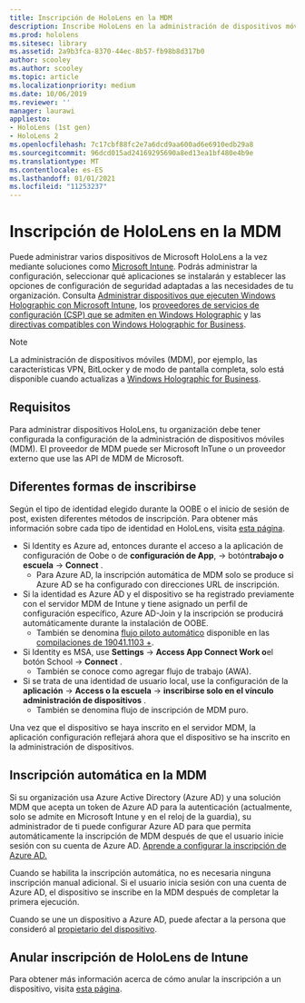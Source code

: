```yaml
---
title: Inscripción de HoloLens en la MDM
description: Inscribe HoloLens en la administración de dispositivos móviles (MDM) para facilitar la administración de varios dispositivos.
ms.prod: hololens
ms.sitesec: library
ms.assetid: 2a9b3fca-8370-44ec-8b57-fb98b8d317b0
author: scooley
ms.author: scooley
ms.topic: article
ms.localizationpriority: medium
ms.date: 10/06/2019
ms.reviewer: ''
manager: laurawi
appliesto:
- HoloLens (1st gen)
- HoloLens 2
ms.openlocfilehash: 7c17cbf88fc2e7a6dcd9aa600ad6e6910edb29a8
ms.sourcegitcommit: 96dcd015ad24169295690a8ed13ea1bf480e4b9e
ms.translationtype: MT
ms.contentlocale: es-ES
ms.lasthandoff: 01/01/2021
ms.locfileid: "11253237"
---
```

# Inscripción de HoloLens en la MDM

Puede administrar varios dispositivos de Microsoft HoloLens a la vez mediante soluciones como [Microsoft Intune](https://docs.microsoft.com/intune/windows-holographic-for-business). Podrás administrar la configuración, seleccionar qué aplicaciones se instalarán y establecer las opciones de configuración de seguridad adaptadas a las necesidades de tu organización. Consulta [Administrar dispositivos que ejecuten Windows Holographic con Microsoft Intune](https://docs.microsoft.com/intune/windows-holographic-for-business), los [proveedores de servicios de configuración (CSP) que se admiten en Windows Holographic](https://msdn.microsoft.com/windows/hardware/commercialize/customize/mdm/configuration-service-provider-reference#hololens) y las [directivas compatibles con Windows Holographic for Business](https://msdn.microsoft.com/windows/hardware/commercialize/customize/mdm/policy-configuration-service-provider#hololenspolicies).

> [!NOTE]
> La administración de dispositivos móviles (MDM), por ejemplo, las características VPN, BitLocker y de modo de pantalla completa, solo está disponible cuando actualizas a [Windows Holographic for Business](hololens1-upgrade-enterprise.md).

## Requisitos

 Para administrar dispositivos HoloLens, tu organización debe tener configurada la configuración de la administración de dispositivos móviles (MDM). El proveedor de MDM puede ser Microsoft InTune o un proveedor externo que use las API de MDM de Microsoft.
 
## Diferentes formas de inscribirse

Según el tipo de identidad elegido durante la OOBE o el inicio de sesión de post, existen diferentes métodos de inscripción. Para obtener más información sobre cada tipo de identidad en HoloLens, visita [esta página](hololens-identity.md).

- Si Identity es Azure ad, entonces durante el acceso a la aplicación de configuración de Oobe o de **configuración de App**,  ->  botón**trabajo o escuela**  ->  **Connect** .
    - Para Azure AD, la inscripción automática de MDM solo se produce si Azure AD se ha configurado con direcciones URL de inscripción.
- Si la identidad es Azure AD y el dispositivo se ha registrado previamente con el servidor MDM de Intune y tiene asignado un perfil de configuración específico, Azure AD-Join y la inscripción se producirá automáticamente durante la instalación de OOBE.
    - También se denomina [flujo piloto automático](hololens2-autopilot.md) disponible en las [compilaciones de 19041.1103 +](hololens-release-notes.md#windows-holographic-version-2004).
- Si Identity es MSA, use **Settings**  ->  **Access App Connect Work o**el botón School  ->  **Connect** .
    - También se conoce como agregar flujo de trabajo (AWA).
- Si se trata de una identidad de usuario local, use la configuración de la **aplicación**  ->  **Access o la escuela**  ->  **inscribirse solo en el vínculo administración de dispositivos** .
    - También se denomina flujo de inscripción de MDM puro.

Una vez que el dispositivo se haya inscrito en el servidor MDM, la aplicación configuración reflejará ahora que el dispositivo se ha inscrito en la administración de dispositivos.

## Inscripción automática en la MDM

Si su organización usa Azure Active Directory (Azure AD) y una solución MDM que acepta un token de Azure AD para la autenticación (actualmente, solo se admite en Microsoft Intune y en el reloj de la guardia), su administrador de ti puede configurar Azure AD para que permita automáticamente la inscripción de MDM después de que el usuario inicie sesión con su cuenta de Azure AD. [Aprende a configurar la inscripción de Azure AD.](https://docs.microsoft.com/mem/intune/enrollment/windows-enroll#enable-windows-10-automatic-enrollment)

Cuando se habilita la inscripción automática, no es necesaria ninguna inscripción manual adicional. Si el usuario inicia sesión con una cuenta de Azure AD, el dispositivo se inscribe en la MDM después de completar la primera ejecución.

Cuando se une un dispositivo a Azure AD, puede afectar a la persona que consideró al [propietario del dispositivo](security-adminless-os.md#device-owner).

## Anular inscripción de HoloLens de Intune

Para obtener más información acerca de cómo anular la inscripción a un dispositivo, visita [esta página](https://docs.microsoft.com/windows/client-management/mdm/disconnecting-from-mdm-unenrollment). 
